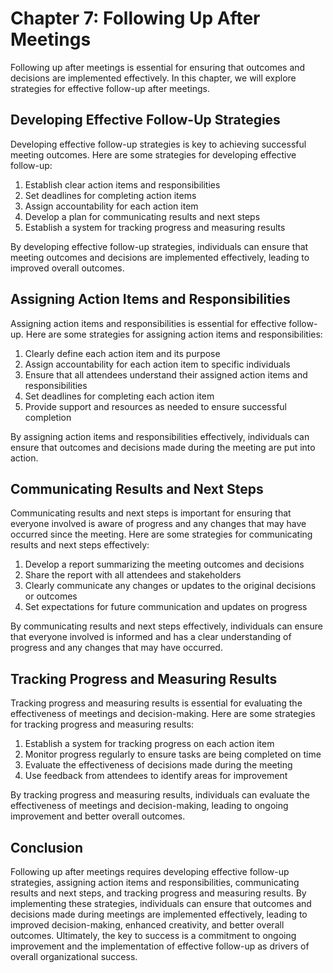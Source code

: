 Chapter 7: Following Up After Meetings
======================================

Following up after meetings is essential for ensuring that outcomes and decisions are implemented effectively. In this chapter, we will explore strategies for effective follow-up after meetings.

Developing Effective Follow-Up Strategies
-----------------------------------------

Developing effective follow-up strategies is key to achieving successful meeting outcomes. Here are some strategies for developing effective follow-up:

1. Establish clear action items and responsibilities
2. Set deadlines for completing action items
3. Assign accountability for each action item
4. Develop a plan for communicating results and next steps
5. Establish a system for tracking progress and measuring results

By developing effective follow-up strategies, individuals can ensure that meeting outcomes and decisions are implemented effectively, leading to improved overall outcomes.

Assigning Action Items and Responsibilities
-------------------------------------------

Assigning action items and responsibilities is essential for effective follow-up. Here are some strategies for assigning action items and responsibilities:

1. Clearly define each action item and its purpose
2. Assign accountability for each action item to specific individuals
3. Ensure that all attendees understand their assigned action items and responsibilities
4. Set deadlines for completing each action item
5. Provide support and resources as needed to ensure successful completion

By assigning action items and responsibilities effectively, individuals can ensure that outcomes and decisions made during the meeting are put into action.

Communicating Results and Next Steps
------------------------------------

Communicating results and next steps is important for ensuring that everyone involved is aware of progress and any changes that may have occurred since the meeting. Here are some strategies for communicating results and next steps effectively:

1. Develop a report summarizing the meeting outcomes and decisions
2. Share the report with all attendees and stakeholders
3. Clearly communicate any changes or updates to the original decisions or outcomes
4. Set expectations for future communication and updates on progress

By communicating results and next steps effectively, individuals can ensure that everyone involved is informed and has a clear understanding of progress and any changes that may have occurred.

Tracking Progress and Measuring Results
---------------------------------------

Tracking progress and measuring results is essential for evaluating the effectiveness of meetings and decision-making. Here are some strategies for tracking progress and measuring results:

1. Establish a system for tracking progress on each action item
2. Monitor progress regularly to ensure tasks are being completed on time
3. Evaluate the effectiveness of decisions made during the meeting
4. Use feedback from attendees to identify areas for improvement

By tracking progress and measuring results, individuals can evaluate the effectiveness of meetings and decision-making, leading to ongoing improvement and better overall outcomes.

Conclusion
----------

Following up after meetings requires developing effective follow-up strategies, assigning action items and responsibilities, communicating results and next steps, and tracking progress and measuring results. By implementing these strategies, individuals can ensure that outcomes and decisions made during meetings are implemented effectively, leading to improved decision-making, enhanced creativity, and better overall outcomes. Ultimately, the key to success is a commitment to ongoing improvement and the implementation of effective follow-up as drivers of overall organizational success.
